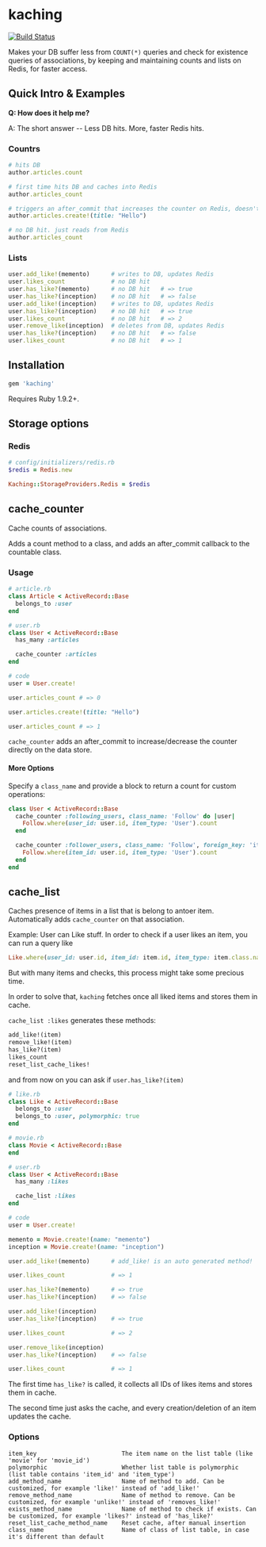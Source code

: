 # kaching

[![Build Status](https://secure.travis-ci.org/elado/kaching.png)](http://travis-ci.org/elado/kaching)

Makes your DB suffer less from `COUNT(*)` queries and check for existence queries of associations, by keeping and maintaining counts and lists on Redis, for faster access.

## Quick Intro & Examples

**Q: How does it help me?**

A: The short answer -- Less DB hits. More, faster Redis hits.

### Countrs

```ruby
# hits DB
author.articles.count

# first time hits DB and caches into Redis
author.articles_count

# triggers an after_commit that increases the counter on Redis, doesn't run a count query on the DB
author.articles.create!(title: "Hello")

# no DB hit. just reads from Redis
author.articles_count
```

### Lists

```ruby
user.add_like!(memento)      # writes to DB, updates Redis
user.likes_count             # no DB hit
user.has_like?(memento)      # no DB hit   # => true
user.has_like?(inception)    # no DB hit   # => false
user.add_like!(inception)    # writes to DB, updates Redis
user.has_like?(inception)    # no DB hit   # => true
user.likes_count             # no DB hit   # => 2
user.remove_like(inception)  # deletes from DB, updates Redis
user.has_like?(inception)    # no DB hit   # => false
user.likes_count             # no DB hit   # => 1
```

## Installation

```ruby
gem 'kaching'
```

Requires Ruby 1.9.2+.

## Storage options

### Redis

```ruby
# config/initializers/redis.rb
$redis = Redis.new

Kaching::StorageProviders.Redis = $redis
```

## cache_counter

Cache counts of associations.

Adds a count method to a class, and adds an after_commit callback to the countable class.

### Usage

```ruby
# article.rb
class Article < ActiveRecord::Base
  belongs_to :user
end

# user.rb
class User < ActiveRecord::Base
  has_many :articles

  cache_counter :articles
end

# code
user = User.create!

user.articles_count # => 0

user.articles.create!(title: "Hello")

user.articles_count # => 1
```

`cache_counter` adds an after_commit to increase/decrease the counter directly on the data store.


#### More Options

Specify a `class_name` and provide a block to return a count for custom operations:

```ruby
class User < ActiveRecord::Base
  cache_counter :following_users, class_name: 'Follow' do |user|
    Follow.where(user_id: user.id, item_type: 'User').count
  end

  cache_counter :follower_users, class_name: 'Follow', foreign_key: 'item_id' do |user|
    Follow.where(item_id: user.id, item_type: 'User').count
  end
end
```

## cache_list

Caches presence of items in a list that is belong to antoer item. Automatically adds `cache_counter` on that association.

Example: User can Like stuff. In order to check if a user likes an item, you can run a query like

```ruby
Like.where(user_id: user.id, item_id: item.id, item_type: item.class.name).exists?
```

But with many items and checks, this process might take some precious time.

In order to solve that, `kaching` fetches once all liked items and stores them in cache.

`cache_list :likes` generates these methods:

```ruby
add_like!(item)
remove_like!(item)
has_like?(item)              
likes_count              
reset_list_cache_likes!
```

 and from now on you can ask if `user.has_like?(item)`

```ruby
# like.rb
class Like < ActiveRecord::Base
  belongs_to :user
  belongs_to :user, polymorphic: true
end

# movie.rb
class Movie < ActiveRecord::Base
end

# user.rb
class User < ActiveRecord::Base
  has_many :likes

  cache_list :likes
end

# code
user = User.create!

memento = Movie.create!(name: "memento")
inception = Movie.create!(name: "inception")

user.add_like!(memento)      # add_like! is an auto generated method!

user.likes_count             # => 1

user.has_like?(memento)      # => true
user.has_like?(inception)    # => false

user.add_like!(inception)
user.has_like?(inception)    # => true

user.likes_count             # => 2

user.remove_like(inception)
user.has_like?(inception)    # => false

user.likes_count             # => 1
```

The first time `has_like?` is called, it collects all IDs of likes items and stores them in cache.

The second time just asks the cache, and every creation/deletion of an item updates the cache.


### Options


```
item_key						The item name on the list table (like 'movie' for 'movie_id')
polymorphic						Whether list table is polymorphic (list table contains 'item_id' and 'item_type')
add_method_name					Name of method to add. Can be customized, for example 'like!' instead of 'add_like!'
remove_method_name				Name of method to remove. Can be customized, for example 'unlike!' instead of 'removes_like!'
exists_method_name				Name of method to check if exists. Can be customized, for example 'likes?' instead of 'has_like?'
reset_list_cache_method_name	Reset cache, after manual insertion
class_name						Name of class of list table, in case it's different than default
```

